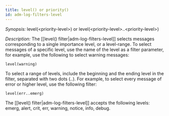 ```yaml
---
title: level() or priority()
id: adm-log-filters-level
---
```


*Synopsis:* level(\<priority-level\>) or level(\<priority-level\>..\<priority-level\>)

*Description:* The [[level() filter|adm-log-filters-level]] selects messages corresponding to a
single importance level, or a level-range. To select messages of a
specific level, use the name of the level as a filter parameter, for
example, use the following to select warning messages:

```config
level(warning)
```

To select a range of levels, include the beginning and the ending level
in the filter, separated with two dots (..). For example, to select
every message of error or higher level, use the following filter:

```config
level(err..emerg)
```

The [[level() filter|adm-log-filters-level]] accepts the following levels: emerg, alert, crit,
err, warning, notice, info, debug.
